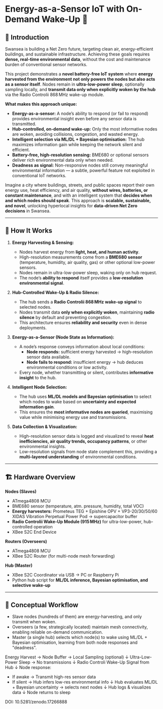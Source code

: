 # Energy-as-a-Sensor IoT with On-Demand Wake-Up 🌱

## 🌟 Introduction

Swansea is building a Net Zero future, targeting clean air, energy-efficient buildings, and sustainable infrastructure. Achieving these goals requires **dense, real-time environmental data**, without the cost and maintenance burden of conventional sensor networks.  

This project demonstrates a **novel battery-free IoT system** where **energy harvested from the environment not only powers the nodes but also acts as a sensor itself**. Nodes remain in **ultra-low-power sleep**, optionally sampling locally, and **transmit data only when explicitly woken by the hub** via the Radio Controlii 868 MHz wake-up module.  

**What makes this approach unique:**  
- **Energy-as-a-sensor:** A node’s ability to respond (or fail to respond) provides environmental insight even before any sensor data is transmitted.  
- **Hub-controlled, on-demand wake-up:** Only the most informative nodes are woken, avoiding collisions, congestion, and wasted energy.  
- **Intelligent selection via ML/DL + Bayesian optimisation:** The hub maximizes information gain while keeping the network silent and efficient.  
- **Battery-free, high-resolution sensing:** BME680 or optional sensors deliver rich environmental data only when needed.  
- **Deadness as signal:** Non-responsive nodes still convey meaningful environmental information — a subtle, powerful feature not exploited in conventional IoT networks.  

Imagine a city where buildings, streets, and public spaces report their own energy use, heat efficiency, and air quality, **without wires, batteries, or constant maintenance**, and with an intelligent system that **decides when and which nodes should speak**. This approach is **scalable, sustainable, and novel**, unlocking hyperlocal insights for **data-driven Net Zero decisions** in Swansea.  

---

## 🌟 How It Works

1. **Energy Harvesting & Sensing:**  
   - Nodes harvest energy from **light, heat, and human activity**.  
   - High-resolution measurements come from a **BME680 sensor** (temperature, humidity, air quality, gas) or other optional low-power sensors.  
   - Nodes remain in ultra-low-power sleep, waking only on hub request.  
   - The node’s **ability to respond** itself provides a **low-resolution environmental signal**.

2. **Hub-Controlled Wake-Up & Radio Silence:**  
   - The hub sends a **Radio Controlii 868 MHz wake-up signal** to selected nodes.  
   - Nodes transmit data **only when explicitly woken**, maintaining **radio silence** by default and preventing congestion.  
   - This architecture ensures **reliability and security** even in dense deployments.

3. **Energy-as-a-Sensor (Node State as Information):**  
   - A node’s response conveys information about local conditions:  
     - **Node responds:** sufficient energy harvested → high-resolution sensor data available.  
     - **Node fails to respond:** insufficient energy → hub deduces environmental conditions or low activity.  
   - Every node, whether transmitting or silent, contributes **informative insight** to the hub.

4. **Intelligent Node Selection:**  
   - The hub uses **ML/DL models and Bayesian optimisation** to select which nodes to wake based on **uncertainty and expected information gain**.  
   - This ensures the **most informative nodes are queried**, maximising value while minimising energy use and transmissions.

5. **Data Collection & Visualization:**  
   - High-resolution sensor data is logged and visualized to reveal **heat inefficiencies, air quality trends, occupancy patterns**, or other environmental insights.  
   - Low-resolution signals from node state complement this, providing a **multi-layered understanding** of environmental conditions.

---

## 🏗️ Hardware Overview

**Nodes (Slaves)**  
- ATmega4808 MCU  
- BME680 sensor (temperature, atm. pressure, humidity, total VOC)  
- **Energy harvesters:** Prometeus TEG + Epishine OPV + VP3-20/30/50/60 XIDAS Vibration Perpetual Power Pod → supercapacitor buffer  
- **Radio Controlii Wake-Up Module (915 MHz)** for ultra-low-power, hub-controlled operation  
- XBee S2C End Device

**Routers (Overseers)**
- ATmega4808 MCU  
- XBee S2C Router (for multi-node mesh forwarding)
  
**Hub (Master)**  
- XBee S2C Coordinator via USB → PC or Raspberry Pi  
- Python hub script for **ML/DL inference, Bayesian optimisation, and selective wake-up**

---

## 🔄 Conceptual Workflow

- Slave nodes (hundreds of them) are energy-harvesting, and only transmit when woken.
- Overseers (a few, strategically located) maintain mesh connectivity, enabling reliable on-demand communication.
- Master (a single hub) selects which node(s) to wake using ML/DL + Bayesian optimisation, learning from both node responses and "deadness".

Energy Harvest → Node Buffer → Local Sampling (optional)
↓
Ultra-Low-Power Sleep → No transmissions
↓
Radio Controli Wake-Up Signal from Hub
↓
Node response:
- If awake → Transmit high-res sensor data
- If silent → Hub infers low-res environmental info
↓
Hub evaluates ML/DL + Bayesian uncertainty → selects next nodes
↓
Hub logs & visualizes data
↓
Node returns to sleep

 DOI: 10.5281/zenodo.17266888
